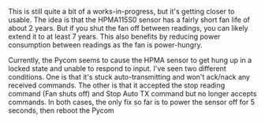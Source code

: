 This is still quite a bit of a works-in-progress, but it's getting closer to usable. 
The idea is that the HPMA115S0 sensor has a fairly short fan life of about 2 years.
But if you shut the fan off between readings, you can likely extend it to at least 7 years.
This also benefits by reducing power consumption between readings as the fan is power-hungry.

Currently, the Pycom seems to cause the HPMA sensor to get hung up in a locked state and unable to respond to input.
I've seen two different conditions. One is that it's stuck auto-transmitting and won't ack/nack any received commands.
The other is that it accepted the stop reading command (Fan shuts off) and Stop Auto TX command but no longer accepts commands.
In both cases, the only fix so far is to power the sensor off for 5 seconds, then reboot the Pycom
